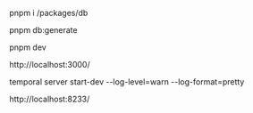 pnpm i
/packages/db

pnpm db:generate

pnpm dev

http://localhost:3000/

temporal server start-dev --log-level=warn --log-format=pretty

http://localhost:8233/
